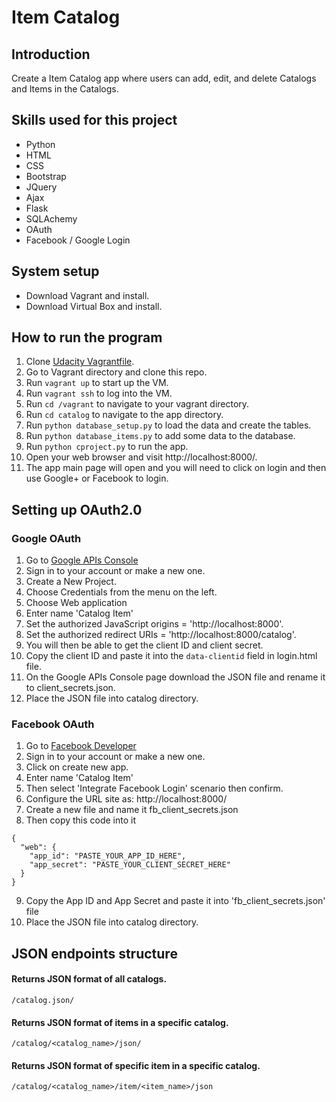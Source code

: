 # Item Catalog
## Introduction
Create a Item Catalog app where users can add, edit, and delete Catalogs and Items in the Catalogs.

## Skills used for this project
- Python
- HTML
- CSS
- Bootstrap
- JQuery
- Ajax
- Flask
- SQLAchemy
- OAuth
- Facebook / Google Login

## System setup
- Download Vagrant and install.
- Download Virtual Box and install.

## How to run the program
1. Clone [Udacity Vagrantfile](https://github.com/udacity/fullstack-nanodegree-vm).
2. Go to Vagrant directory and clone this repo.
3. Run ```vagrant up``` to start up the VM.
4. Run ```vagrant ssh``` to log into the VM.
5. Run ```cd /vagrant``` to navigate to your vagrant directory.
6. Run ```cd catalog``` to navigate to the app directory.
7. Run ```python database_setup.py``` to load the data and create the tables.
8. Run ```python database_items.py``` to add some data to the database.
9. Run ```python cproject.py``` to run the app.
10. Open your web browser and visit http://localhost:8000/.
11. The app main page will open and you will need to click on login and then use Google+ or Facebook to login.

## Setting up OAuth2.0
### Google OAuth
1. Go to [Google APIs Console](https://console.developers.google.com)
2. Sign in to your account or make a new one.
3. Create a New Project.
4. Choose Credentials from the menu on the left.
5. Choose Web application
6. Enter name 'Catalog Item'
7. Set the authorized JavaScript origins = 'http://localhost:8000'.
8. Set the authorized redirect URIs = 'http://localhost:8000/catalog'.
9. You will then be able to get the client ID and client secret.
10. Copy the client ID and paste it into the `data-clientid` field in login.html file.
11. On the Google APIs Console page download the JSON file and rename it to client_secrets.json.
12. Place the JSON file into catalog directory.

### Facebook OAuth
1. Go to [Facebook Developer](https://developers.facebook.com/)
2. Sign in to your account or make a new one.
3. Click on create new app.
4. Enter name 'Catalog Item'
5. Then select 'Integrate Facebook Login' scenario then confirm.
6. Configure the URL site as: http://localhost:8000/
7. Create a new file and name it fb_client_secrets.json
8. Then copy this code into it
```
{
  "web": {
    "app_id": "PASTE_YOUR_APP_ID_HERE",
    "app_secret": "PASTE_YOUR_CLIENT_SECRET_HERE"
  }
}
```
9. Copy the App ID and App Secret and paste it into 'fb_client_secrets.json' file
10. Place the JSON file into catalog directory.

## JSON endpoints structure

#### Returns JSON format of all catalogs.
```
/catalog.json/
```
#### Returns JSON format of items in a specific catalog.
```
/catalog/<catalog_name>/json/
```
#### Returns JSON format of specific item in a specific catalog.
```
/catalog/<catalog_name>/item/<item_name>/json
```
